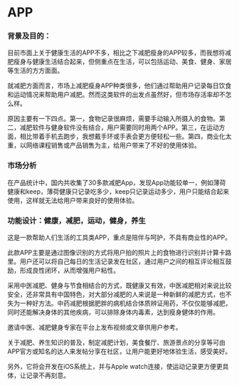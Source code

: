 # APP

### 背景及目的：

目前市面上关于健康生活的APP不多，相比之下减肥瘦身的APP较多，而我想将减肥瘦身与健康生活结合起来，但侧重点在生活，可以包括运动、美食、健身、家居等生活的方方面面。

就减肥方面而言，市场上减肥瘦身APP种类很多，他们通过帮助用户记录每日饮食和运动情况来帮助用户减肥。然而这类软件的出发点虽然好，但市场存活率却不怎么样。

原因主要有一下四点。第一，食物记录很麻烦，需要手动输入所摄入的食物。第二，减肥软件与健身软件没有结合，用户需要同时用两个APP。第三，在运动方面，相比带着手机去跑步，我想戴手环或手表会更方便轻松一些。第四，商业化太重，以网络课程销售或产品销售为主，给用户带来了不好的使用体验。

### 市场分析

在产品统计中，国内共收集了30多款减肥App，发现App功能较单一，例如薄荷健康和keep，薄荷健康只记录吃多少，keep只记录运动多少，用户只能结合起来使用，这样就无法给用户带来良好的使用体验。

### 功能设计：健康，减肥，运动，健身，养生

这是一款帮助人们生活的工具类APP，重点是陪伴与呵护，不具有商业性的APP。

此款APP主要是通过图像识别的方式将用户拍的照片上的食物进行识别并计算卡路里。用户还可以将自己每日的生活记录发在社区，通过用户之间的相互评论相互鼓励，形成良性闭环，从而增强用户粘性。

采用中医减肥、健身与节食相结合的方式，既健康又有效，中医减肥相对来说比较安全，还非常具有中国特色，对大部分减肥的人来说是一种新鲜的减肥方式，也不失为一种好方法。中药减肥根据肥胖的病机结合体质辨证用药，不仅仅能够减肥，同时还能解决身体的其他疾病，可以排除身体内毒素，达到瘦身健体的作用。

邀请中医、减肥健身专家在平台上发布视频或文章供用户参考。

关于减肥、养生知识的普及，制定减肥计划，美食餐厅、旅游景点的分享等可由APP官方或知名的达人来发帖分享在社区，让用户能更好地体验生活，感受美好。

另外，它将会开发在iOS系统上，并与Apple watch连接，使运动记录更方便更具体，让记录不再刻意。

 

